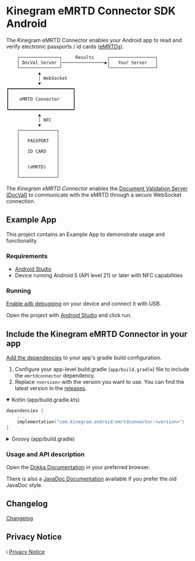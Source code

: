 # Kinegram eMRTD Connector SDK Android

The Kinegram eMRTD Connector enables your Android app to read and verify electronic passports / id
cards ([eMRTDs][emrtd]).

```
    ┌───────────────┐     Results     ┌─────────────────┐
    │ DocVal Server │────────────────▶│   Your Server   │
    └───────────────┘                 └─────────────────┘
            ▲
            │ WebSocket
            ▼
┏━━━━━━━━━━━━━━━━━━━━━━━━┓
┃                        ┃
┃    eMRTD Connector     ┃
┃                        ┃
┗━━━━━━━━━━━━━━━━━━━━━━━━┛
            ▲
            │ NFC
            ▼
    ┌──────────────┐
    │              │
    │   PASSPORT   │
    │              │
    │   ID CARD    │
    │              │
    │              │
    │   (eMRTD)    │
    │              │
    └──────────────┘
```

The *Kinegram eMRTD Connector* enables the [Document Validation Server (DocVal)][docval] to
communicate with the eMRTD through a secure WebSocket connection.

## Example App

This project contains an Example App to demonstrate usage and functionality.

### Requirements

* [Android Studio][android]
* Device running Android 5 (API level 21) or later with NFC capabilities

### Running

[Enable adb debugging][debugging] on your device and connect it with USB.

Open the project with [Android Studio][android] and click run.

## Include the Kinegram eMRTD Connector in your app

[Add the dependencies][add-dependencies] to your app's gradle build configuration.

1. Configure your app-level build.gradle (`app/build.gradle`) file to include the `emrtdconnector`
   dependency.
2. Replace `<version>` with the version you want to use. You can find the latest version in the
   [releases][emrtd-connector-releases].

<details open>
<summary>Kotlin (app/build.gradle.kts)</summary>

```kotlin
dependencies {
	...
	implementation("com.kinegram.android:emrtdconnector:<version>")
}
```

</details>

<details>

<summary>Groovy (app/build.gradle)</summary>

```groovy
dependencies {
	...
	implementation 'com.kinegram.android:emrtdconnector:<version>'
}
```

</details>

### Usage and API description

Open the [Dokka Documentation][documentation-dokka] in your preferred browser.

There is also a [JavaDoc Documentation][documentation-javadoc] available if you prefer the old
JavaDoc style.

## Changelog

[Changelog](CHANGELOG.md)

## Privacy Notice

ℹ️ [Privacy Notice](eMRTD%20Connector%20App%20DocVal%20Server_Privacy%20Notice.pdf)

[emrtd]: https://kta.pages.kurzdigital.com/kta-kinegram-document-validation-service/Security%20Mechanisms
[docval]: https://kta.pages.kurzdigital.com/kta-kinegram-document-validation-service/
[android]: https://developer.android.com/studio
[debugging]: https://developer.android.com/tools/help/adb.html#Enabling
[emrtd-connector-releases]: https://github.com/OVD-Kinegram-AG/emrtd-connector-sdk-android/releases
[add-dependencies]: https://developer.android.com/build/dependencies
[documentation-dokka]: https://ovd-kinegram-ag.github.io/emrtd-connector-sdk-android/dokka
[documentation-javadoc]: https://ovd-kinegram-ag.github.io/emrtd-connector-sdk-android/javadoc
